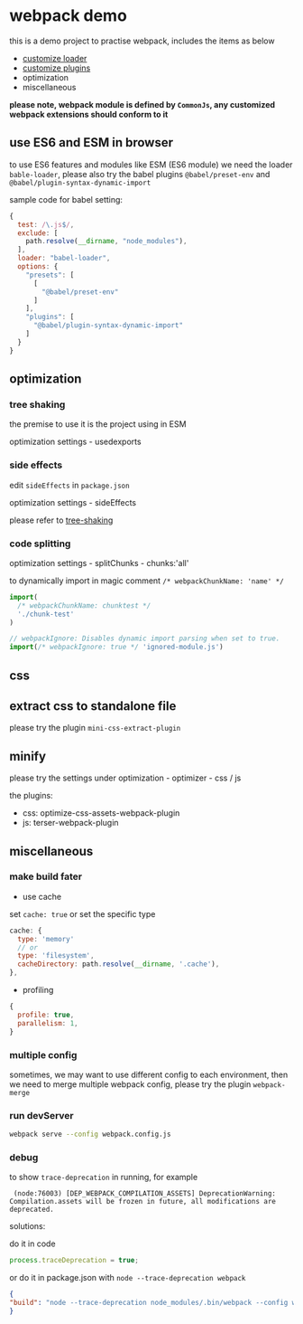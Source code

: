 # webpack demo

this is a demo project to practise webpack, includes the items as below

- [customize loader](./loader)
- [customize plugins](./plugins)
- optimization
- miscellaneous

**please note, webpack module is defined by `CommonJs`, any customized webpack extensions should conform to it**

## use ES6 and ESM in browser

to use ES6 features and modules like ESM (ES6 module) we need the loader `bable-loader`, please also try the babel plugins `@babel/preset-env` and `@babel/plugin-syntax-dynamic-import`

sample code for babel setting:

```javascript
{
  test: /\.js$/,
  exclude: [
    path.resolve(__dirname, "node_modules"),
  ],
  loader: "babel-loader",
  options: {
    "presets": [
      [
        "@babel/preset-env"
      ]
    ],
    "plugins": [
      "@babel/plugin-syntax-dynamic-import"
    ]
  }
}
```

## optimization

### tree shaking

the premise to use it is the project using in ESM

optimization settings - usedexports

### side effects

edit `sideEffects` in `package.json`

optimization settings - sideEffects

please refer to [tree-shaking](https://webpack.js.org/guides/tree-shaking/)

### code splitting

optimization settings - splitChunks - chunks:'all'

to dynamically import in magic comment `/* webpackChunkName: 'name' */`

```javascript
import(
  /* webpackChunkName: chunktest */
  './chunk-test'
)

// webpackIgnore: Disables dynamic import parsing when set to true.
import(/* webpackIgnore: true */ 'ignored-module.js')
```

## css

## extract css to standalone file

please try the plugin `mini-css-extract-plugin`

## minify

please try the settings under optimization - optimizer - css / js

the plugins:

- css: optimize-css-assets-webpack-plugin
- js: terser-webpack-plugin

## miscellaneous

### make build fater

- use cache 

set `cache: true` or set the specific type

```javascript
cache: {
  type: 'memory'
  // or
  type: 'filesystem',
  cacheDirectory: path.resolve(__dirname, '.cache'),
},
```

- profiling

```javascript
{
  profile: true,
  parallelism: 1,
}
```

### multiple config

sometimes, we may want to use different config to each environment, then we need to merge multiple webpack config, please try the plugin `webpack-merge`

### run devServer

```bash
webpack serve --config webpack.config.js
```

### debug

to show `trace-deprecation` in running, for example

```
 (node:76003) [DEP_WEBPACK_COMPILATION_ASSETS] DeprecationWarning: Compilation.assets will be frozen in future, all modifications are deprecated.
```

solutions:

   do it in code

   ```javascript
   process.traceDeprecation = true;
  
   ```
   
   or do it in package.json with `node --trace-deprecation webpack`
   
   ```json
   {
   "build": "node --trace-deprecation node_modules/.bin/webpack --config webpack.config.js",
   }
   ```
